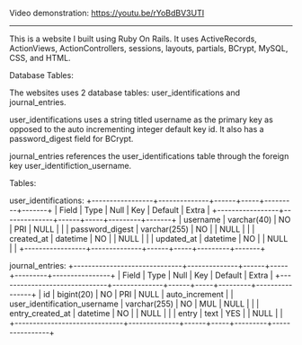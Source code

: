 Video demonstration: https://youtu.be/rYoBdBV3UTI

-------------------------------------------------

This is a website I built using Ruby On Rails.  It uses ActiveRecords, ActionViews, ActionControllers, sessions, layouts, partials, BCrypt, MySQL, CSS, and HTML.

Database Tables:

The websites uses 2 database tables: user_identifications and journal_entries.  

user_identifications uses a string titled username as the primary key as opposed to the auto incrementing integer default key id.  It also has a password_digest field for BCrypt.

journal_entries references the user_identifications table through the foreign key user_identifiction_username.

Tables:

user_identifications:
+-----------------+--------------+------+-----+---------+-------+
| Field           | Type         | Null | Key | Default | Extra |
+-----------------+--------------+------+-----+---------+-------+
| username        | varchar(40)  | NO   | PRI | NULL    |       |
| password_digest | varchar(255) | NO   |     | NULL    |       |
| created_at      | datetime     | NO   |     | NULL    |       |
| updated_at      | datetime     | NO   |     | NULL    |       |
+-----------------+--------------+------+-----+---------+-------+

journal_entries:
+------------------------------+--------------+------+-----+---------+----------------+
| Field                        | Type         | Null | Key | Default | Extra          |
+------------------------------+--------------+------+-----+---------+----------------+
| id                           | bigint(20)   | NO   | PRI | NULL    | auto_increment |
| user_identification_username | varchar(255) | NO   | MUL | NULL    |                |
| entry_created_at             | datetime     | NO   |     | NULL    |                |
| entry                        | text         | YES  |     | NULL    |                |
+------------------------------+--------------+------+-----+---------+----------------+

